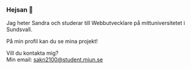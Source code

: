 ### Hejsan 👋
Jag heter Sandra och studerar till Webbutvecklare på mittuniversitetet i Sundsvall.

På min profil kan du se mina projekt!

Vill du kontakta mig? <br>
Min email: sakn2100@student.miun.se
<!--
**sandravilmaknutsson/sandravilmaknutsson** is a ✨ _special_ ✨ repository because its `README.md` (this file) appears on your GitHub profile.

Here are some ideas to get you started:

- 🔭 I’m currently working on ...
- 🌱 I’m currently learning ...
- 👯 I’m looking to collaborate on ...
- 🤔 I’m looking for help with ...
- 💬 Ask me about ...
- 📫 How to reach me: ...
- 😄 Pronouns: ...
- ⚡ Fun fact: ...
-->
